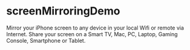 # screenMirroringDemo
Mirror your iPhone screen to any device in your local Wifi or remote via Internet. Share your screen on a Smart TV, Mac, PC, Laptop, Gaming Console, Smartphone or Tablet.
